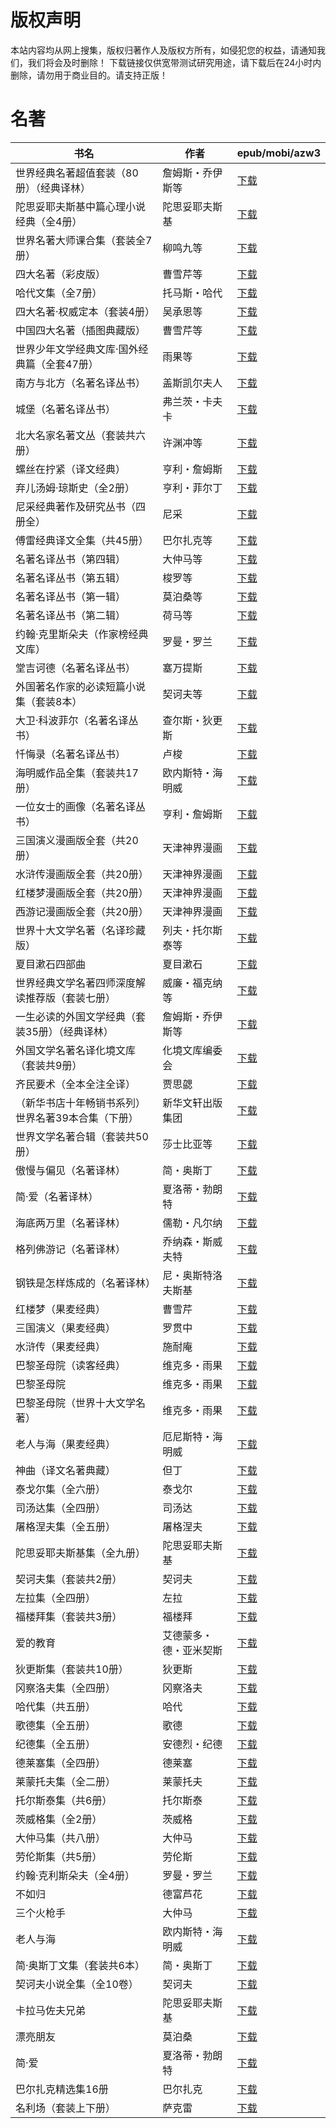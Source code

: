 # 版权声明

本站内容均从网上搜集，版权归著作人及版权方所有，如侵犯您的权益，请通知我们，我们将会及时删除！ 下载链接仅供宽带测试研究用途，请下载后在24小时内删除，请勿用于商业目的。请支持正版！

# 名著

| 书名 | 作者 | epub/mobi/azw3 |
| --- | --- | --- |
| 世界经典名著超值套装（80册）（经典译林） | 詹姆斯・乔伊斯等 | [下载](https://url89.ctfile.com/f/31084289-1375498210-cccd8e?p=8866) |
| 陀思妥耶夫斯基中篇心理小说经典（全4册） | 陀思妥耶夫斯基 | [下载](https://url89.ctfile.com/f/31084289-1375499635-ae8716?p=8866) |
| 世界名著大师课合集（套装全7册） | 柳鸣九等 | [下载](https://url89.ctfile.com/f/31084289-1375504636-6a6fc4?p=8866) |
| 四大名著（彩皮版） | 曹雪芹等 | [下载](https://url89.ctfile.com/f/31084289-1356991642-a692e7?p=8866) |
| 哈代文集（全7册） | 托马斯・哈代 | [下载](https://url89.ctfile.com/f/31084289-1356989746-ce7666?p=8866) |
| 四大名著·权威定本（套装4册） | 吴承恩等 | [下载](https://url89.ctfile.com/f/31084289-1356985042-6b7221?p=8866) |
| 中国四大名著（插图典藏版） | 曹雪芹等 | [下载](https://url89.ctfile.com/f/31084289-1357054390-341814?p=8866) |
| 世界少年文学经典文库·国外经典篇（全套47册） | 雨果等 | [下载](https://url89.ctfile.com/f/31084289-1357041877-25ba88?p=8866) |
| 南方与北方（名著名译丛书） | 盖斯凯尔夫人 | [下载](https://url89.ctfile.com/f/31084289-1357040674-6dd07a?p=8866) |
| 城堡（名著名译丛书） | 弗兰茨・卡夫卡 | [下载](https://url89.ctfile.com/f/31084289-1357040650-b9b5bf?p=8866) |
| 北大名家名著文丛（套装共六册） | 许渊冲等 | [下载](https://url89.ctfile.com/f/31084289-1357040761-0f0cc1?p=8866) |
| 螺丝在拧紧（译文经典） | 亨利・詹姆斯 | [下载](https://url89.ctfile.com/f/31084289-1357039372-a73b97?p=8866) |
| 弃儿汤姆·琼斯史（全2册） | 亨利・菲尔丁 | [下载](https://url89.ctfile.com/f/31084289-1357037641-305812?p=8866) |
| 尼采经典著作及研究丛书（四册全） | 尼采 | [下载](https://url89.ctfile.com/f/31084289-1357036969-f5e56d?p=8866) |
| 傅雷经典译文全集（共45册） | 巴尔扎克等 | [下载](https://url89.ctfile.com/f/31084289-1357036606-f389f7?p=8866) |
| 名著名译丛书（第四辑） | 大仲马等 | [下载](https://url89.ctfile.com/f/31084289-1357035967-93109c?p=8866) |
| 名著名译丛书（第五辑） | 梭罗等 | [下载](https://url89.ctfile.com/f/31084289-1357035886-c54a82?p=8866) |
| 名著名译丛书（第一辑） | 莫泊桑等 | [下载](https://url89.ctfile.com/f/31084289-1357035844-2cc812?p=8866) |
| 名著名译丛书（第二辑） | 荷马等 | [下载](https://url89.ctfile.com/f/31084289-1357035679-1e958c?p=8866) |
| 约翰·克里斯朵夫（作家榜经典文库） | 罗曼・罗兰 | [下载](https://url89.ctfile.com/f/31084289-1357035442-13d259?p=8866) |
| 堂吉诃德（名著名译丛书） | 塞万提斯 | [下载](https://url89.ctfile.com/f/31084289-1357035391-f2f31c?p=8866) |
| 外国著名作家的必读短篇小说集（套装8本） | 契诃夫等 | [下载](https://url89.ctfile.com/f/31084289-1357035313-d1c72e?p=8866) |
| 大卫·科波菲尔（名著名译丛书） | 查尔斯・狄更斯 | [下载](https://url89.ctfile.com/f/31084289-1357034719-d1f933?p=8866) |
| 忏悔录（名著名译丛书） | 卢梭 | [下载](https://url89.ctfile.com/f/31084289-1357034620-54b3ea?p=8866) |
| 海明威作品全集（套装共17册） | 欧内斯特・海明威 | [下载](https://url89.ctfile.com/f/31084289-1357034464-b3597e?p=8866) |
| 一位女士的画像（名著名译丛书） | 亨利・詹姆斯 | [下载](https://url89.ctfile.com/f/31084289-1357034101-54f30a?p=8866) |
| 三国演义漫画版全套（共20册） | 天津神界漫画 | [下载](https://url89.ctfile.com/f/31084289-1357034632-84f2cc?p=8866) |
| 水浒传漫画版全套（共20册） | 天津神界漫画 | [下载](https://url89.ctfile.com/f/31084289-1357034578-dbefc7?p=8866) |
| 红楼梦漫画版全套（共20册） | 天津神界漫画 | [下载](https://url89.ctfile.com/f/31084289-1357034230-c6c9d4?p=8866) |
| 西游记漫画版全套（共20册） | 天津神界漫画 | [下载](https://url89.ctfile.com/f/31084289-1357034143-315d2a?p=8866) |
| 世界十大文学名著（名译珍藏版） | 列夫・托尔斯泰等 | [下载](https://url89.ctfile.com/f/31084289-1357032628-52a9ac?p=8866) |
| 夏目漱石四部曲 | 夏目漱石 | [下载](https://url89.ctfile.com/f/31084289-1357031974-779200?p=8866) |
| 世界经典文学名著四师深度解读推荐版（套装七册） | 威廉・福克纳等 | [下载](https://url89.ctfile.com/f/31084289-1357031599-991694?p=8866) |
| 一生必读的外国文学经典（套装35册）（经典译林） | 詹姆斯・乔伊斯等 | [下载](https://url89.ctfile.com/f/31084289-1357031596-2f2a04?p=8866) |
| 外国文学名著名译化境文库（套装共9册） | 化境文库编委会 | [下载](https://url89.ctfile.com/f/31084289-1357031188-dfafdb?p=8866) |
| 齐民要术（全本全注全译） | 贾思勰 | [下载](https://url89.ctfile.com/f/31084289-1357030642-350654?p=8866) |
| （新华书店十年畅销书系列）世界名著39本合集（下册） | 新华文轩出版集团 | [下载](https://url89.ctfile.com/f/31084289-1357030141-351a91?p=8866) |
| 世界文学名著合辑（套装共50册） | 莎士比亚等 | [下载](https://url89.ctfile.com/f/31084289-1357030147-656d9e?p=8866) |
| 傲慢与偏见（名著译林） | 简・奥斯丁 | [下载](https://url89.ctfile.com/f/31084289-1357029805-90d798?p=8866) |
| 简·爱（名著译林） | 夏洛蒂・勃朗特 | [下载](https://url89.ctfile.com/f/31084289-1357029799-c0895d?p=8866) |
| 海底两万里（名著译林） | 儒勒・凡尔纳 | [下载](https://url89.ctfile.com/f/31084289-1357029784-a7b283?p=8866) |
| 格列佛游记（名著译林） | 乔纳森・斯威夫特 | [下载](https://url89.ctfile.com/f/31084289-1357029787-13d237?p=8866) |
| 钢铁是怎样炼成的（名著译林） | 尼・奥斯特洛夫斯基 | [下载](https://url89.ctfile.com/f/31084289-1357029793-0e7ea0?p=8866) |
| 红楼梦（果麦经典） | 曹雪芹 | [下载](https://url89.ctfile.com/f/31084289-1357029145-2505b6?p=8866) |
| 三国演义（果麦经典） | 罗贯中 | [下载](https://url89.ctfile.com/f/31084289-1357029139-256b5c?p=8866) |
| 水浒传（果麦经典） | 施耐庵 | [下载](https://url89.ctfile.com/f/31084289-1357029127-457e5e?p=8866) |
| 巴黎圣母院（读客经典） | 维克多・雨果 | [下载](https://url89.ctfile.com/f/31084289-1357028290-a85451?p=8866) |
| 巴黎圣母院 | 维克多・雨果 | [下载](https://url89.ctfile.com/f/31084289-1357028278-b28ff6?p=8866) |
| 巴黎圣母院（世界十大文学名著） | 维克多・雨果 | [下载](https://url89.ctfile.com/f/31084289-1357028269-081068?p=8866) |
| 老人与海（果麦经典） | 厄尼斯特・海明威 | [下载](https://url89.ctfile.com/f/31084289-1357027639-f72a41?p=8866) |
| 神曲（译文名著典藏） | 但丁 | [下载](https://url89.ctfile.com/f/31084289-1357026799-5090ac?p=8866) |
| 泰戈尔集（全六册） | 泰戈尔 | [下载](https://url89.ctfile.com/f/31084289-1357022218-ca2757?p=8866) |
| 司汤达集（全四册） | 司汤达 | [下载](https://url89.ctfile.com/f/31084289-1357022212-1c7d34?p=8866) |
| 屠格涅夫集（全五册） | 屠格涅夫 | [下载](https://url89.ctfile.com/f/31084289-1357022206-6b62a3?p=8866) |
| 陀思妥耶夫斯基集（全九册） | 陀思妥耶夫斯基 | [下载](https://url89.ctfile.com/f/31084289-1357022209-03d5a0?p=8866) |
| 契诃夫集（套装共2册） | 契诃夫 | [下载](https://url89.ctfile.com/f/31084289-1357022194-6adc55?p=8866) |
| 左拉集（全四册） | 左拉 | [下载](https://url89.ctfile.com/f/31084289-1357022197-f61e93?p=8866) |
| 福楼拜集（套装共3册） | 福楼拜 | [下载](https://url89.ctfile.com/f/31084289-1357022185-594952?p=8866) |
| 爱的教育 | 艾德蒙多・德・亚米契斯 | [下载](https://url89.ctfile.com/f/31084289-1357022167-2eb62d?p=8866) |
| 狄更斯集（套装共10册） | 狄更斯 | [下载](https://url89.ctfile.com/f/31084289-1357021987-572f2d?p=8866) |
| 冈察洛夫集（全四册） | 冈察洛夫 | [下载](https://url89.ctfile.com/f/31084289-1357021966-0bd0e3?p=8866) |
| 哈代集（共五册） | 哈代 | [下载](https://url89.ctfile.com/f/31084289-1357021954-1102de?p=8866) |
| 歌德集（全五册） | 歌德 | [下载](https://url89.ctfile.com/f/31084289-1357021948-44e9dc?p=8866) |
| 纪德集（全五册） | 安德烈・纪德 | [下载](https://url89.ctfile.com/f/31084289-1357021942-db69bc?p=8866) |
| 德莱塞集（全四册） | 德莱塞 | [下载](https://url89.ctfile.com/f/31084289-1357021945-abdfab?p=8866) |
| 莱蒙托夫集（全二册） | 莱蒙托夫 | [下载](https://url89.ctfile.com/f/31084289-1357021933-86adef?p=8866) |
| 托尔斯泰集（共6册） | 托尔斯泰 | [下载](https://url89.ctfile.com/f/31084289-1357021939-ee39cf?p=8866) |
| 茨威格集（全2册） | 茨威格 | [下载](https://url89.ctfile.com/f/31084289-1357021918-de9abb?p=8866) |
| 大仲马集（共八册） | 大仲马 | [下载](https://url89.ctfile.com/f/31084289-1357021930-83a4dc?p=8866) |
| 劳伦斯集（共5册） | 劳伦斯 | [下载](https://url89.ctfile.com/f/31084289-1357021921-6efc6b?p=8866) |
| 约翰·克利斯朵夫（全4册） | 罗曼・罗兰 | [下载](https://url89.ctfile.com/f/31084289-1357014469-ed82dc?p=8866) |
| 不如归 | 德富芦花 | [下载](https://url89.ctfile.com/f/31084289-1357014187-9c87f4?p=8866) |
| 三个火枪手 | 大仲马 | [下载](https://url89.ctfile.com/f/31084289-1357012471-f5ee43?p=8866) |
| 老人与海 | 欧内斯特・海明威 | [下载](https://url89.ctfile.com/f/31084289-1357012459-fb55b5?p=8866) |
| 简·奥斯丁文集（套装共6本） | 简・奥斯丁 | [下载](https://url89.ctfile.com/f/31084289-1357011874-14d4b5?p=8866) |
| 契诃夫小说全集（全10卷） | 契诃夫 | [下载](https://url89.ctfile.com/f/31084289-1357011106-4623e3?p=8866) |
| 卡拉马佐夫兄弟 | 陀思妥耶夫斯基 | [下载](https://url89.ctfile.com/f/31084289-1357010242-7facf4?p=8866) |
| 漂亮朋友 | 莫泊桑 | [下载](https://url89.ctfile.com/f/31084289-1357009795-28962c?p=8866) |
| 简·爱 | 夏洛蒂・勃朗特 | [下载](https://url89.ctfile.com/f/31084289-1357009786-616590?p=8866) |
| 巴尔扎克精选集16册 | 巴尔扎克 | [下载](https://url89.ctfile.com/f/31084289-1357009684-6c54f5?p=8866) |
| 名利场（套装上下册） | 萨克雷 | [下载](https://url89.ctfile.com/f/31084289-1357008997-bf0775?p=8866) |
